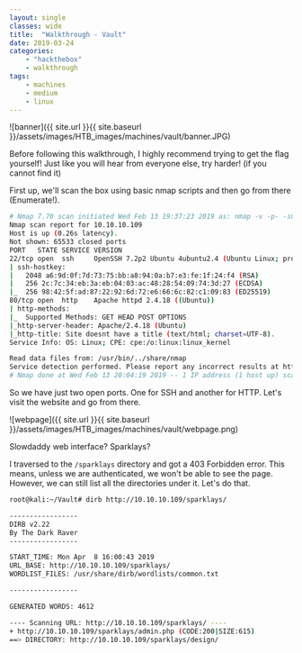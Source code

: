 ```yaml
---
layout: single
classes: wide
title:  "Walkthrough - Vault"
date: 2019-03-24
categories:
    - "hackthebox"
    - walkthrough
tags:
    - machines
    - medium
    - linux
---
```


![banner]({{ site.url }}{{ site.baseurl }}/assets/images/HTB_images/machines/vault/banner.JPG)

Before following this walkthrough, I highly recommend trying to get the flag yourself! Just like you will hear from everyone else, try harder! (if you cannot find it)

First up, we'll scan the box using basic nmap scripts and then go from there (Enumerate!).

```bash
# Nmap 7.70 scan initiated Wed Feb 13 19:37:23 2019 as: nmap -v -p- -sC -sV -oA nmap 10.10.10.109
Nmap scan report for 10.10.10.109
Host is up (0.26s latency).
Not shown: 65533 closed ports
PORT   STATE SERVICE VERSION
22/tcp open  ssh     OpenSSH 7.2p2 Ubuntu 4ubuntu2.4 (Ubuntu Linux; protocol 2.0)
| ssh-hostkey:
|   2048 a6:9d:0f:7d:73:75:bb:a8:94:0a:b7:e3:fe:1f:24:f4 (RSA)
|   256 2c:7c:34:eb:3a:eb:04:03:ac:48:28:54:09:74:3d:27 (ECDSA)
|_  256 98:42:5f:ad:87:22:92:6d:72:e6:66:6c:82:c1:09:83 (ED25519)
80/tcp open  http    Apache httpd 2.4.18 ((Ubuntu))
| http-methods:
|_  Supported Methods: GET HEAD POST OPTIONS
|_http-server-header: Apache/2.4.18 (Ubuntu)
|_http-title: Site doesnt have a title (text/html; charset=UTF-8).
Service Info: OS: Linux; CPE: cpe:/o:linux:linux_kernel

Read data files from: /usr/bin/../share/nmap
Service detection performed. Please report any incorrect results at https://nmap.org/submit/ .
# Nmap done at Wed Feb 13 20:04:19 2019 -- 1 IP address (1 host up) scanned in 1615.96 seconds
```

So we have just two open ports. One for SSH and another for HTTP. Let's visit the website and go from there.

![webpage]({{ site.url }}{{ site.baseurl }}/assets/images/HTB_images/machines/vault/webpage.png)

Slowdaddy web interface? Sparklays?

I traversed to the `/sparklays` directory and got a 403 Forbidden error. This means, unless we are authenticated, we won't be able to see the page. However, we can still list all the directories under it. Let's do that.

```bash
root@kali:~/Vault# dirb http://10.10.10.109/sparklays/

-----------------
DIRB v2.22    
By The Dark Raver
-----------------

START_TIME: Mon Apr  8 16:00:43 2019
URL_BASE: http://10.10.10.109/sparklays/
WORDLIST_FILES: /usr/share/dirb/wordlists/common.txt

-----------------

GENERATED WORDS: 4612                                                          

---- Scanning URL: http://10.10.10.109/sparklays/ ----
+ http://10.10.10.109/sparklays/admin.php (CODE:200|SIZE:615)
==> DIRECTORY: http://10.10.10.109/sparklays/design/

```
